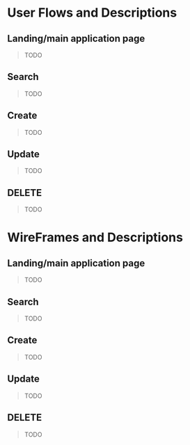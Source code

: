 # User Flows and Descriptions

## Landing/main application page
> TODO

## Search
> TODO

## Create
> TODO

## Update
> TODO

## DELETE
> TODO


# WireFrames and Descriptions

## Landing/main application page
> TODO

## Search
> TODO

## Create
> TODO

## Update
> TODO

## DELETE
> TODO   
